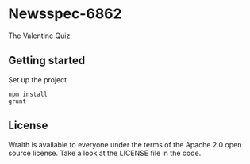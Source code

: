 # Newsspec-6862

The Valentine Quiz

## Getting started

Set up the project

```
npm install
grunt
```

## License

Wraith is available to everyone under the terms of the Apache 2.0 open source license. Take a look at the LICENSE file in the code.
